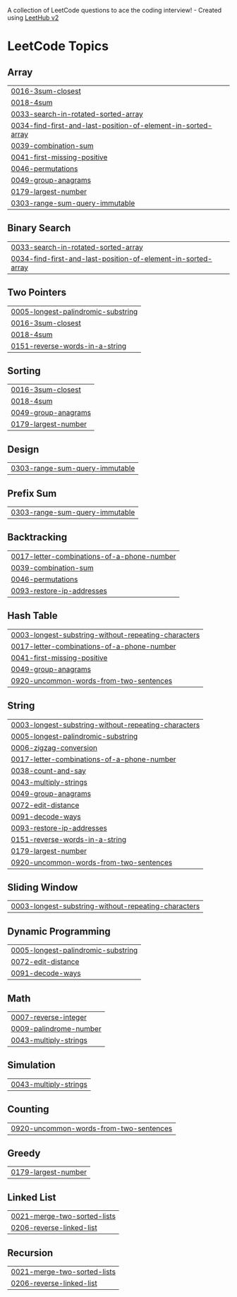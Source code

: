 A collection of LeetCode questions to ace the coding interview! - Created using [LeetHub v2](https://github.com/arunbhardwaj/LeetHub-2.0)
<!---LeetCode Topics Start-->
# LeetCode Topics
## Array
|  |
| ------- |
| [0016-3sum-closest](https://github.com/NihanthReddyKeesara/LeetCode/tree/master/0016-3sum-closest) |
| [0018-4sum](https://github.com/NihanthReddyKeesara/LeetCode/tree/master/0018-4sum) |
| [0033-search-in-rotated-sorted-array](https://github.com/NihanthReddyKeesara/LeetCode/tree/master/0033-search-in-rotated-sorted-array) |
| [0034-find-first-and-last-position-of-element-in-sorted-array](https://github.com/NihanthReddyKeesara/LeetCode/tree/master/0034-find-first-and-last-position-of-element-in-sorted-array) |
| [0039-combination-sum](https://github.com/NihanthReddyKeesara/LeetCode/tree/master/0039-combination-sum) |
| [0041-first-missing-positive](https://github.com/NihanthReddyKeesara/LeetCode/tree/master/0041-first-missing-positive) |
| [0046-permutations](https://github.com/NihanthReddyKeesara/LeetCode/tree/master/0046-permutations) |
| [0049-group-anagrams](https://github.com/NihanthReddyKeesara/LeetCode/tree/master/0049-group-anagrams) |
| [0179-largest-number](https://github.com/NihanthReddyKeesara/LeetCode/tree/master/0179-largest-number) |
| [0303-range-sum-query-immutable](https://github.com/NihanthReddyKeesara/LeetCode/tree/master/0303-range-sum-query-immutable) |
## Binary Search
|  |
| ------- |
| [0033-search-in-rotated-sorted-array](https://github.com/NihanthReddyKeesara/LeetCode/tree/master/0033-search-in-rotated-sorted-array) |
| [0034-find-first-and-last-position-of-element-in-sorted-array](https://github.com/NihanthReddyKeesara/LeetCode/tree/master/0034-find-first-and-last-position-of-element-in-sorted-array) |
## Two Pointers
|  |
| ------- |
| [0005-longest-palindromic-substring](https://github.com/NihanthReddyKeesara/LeetCode/tree/master/0005-longest-palindromic-substring) |
| [0016-3sum-closest](https://github.com/NihanthReddyKeesara/LeetCode/tree/master/0016-3sum-closest) |
| [0018-4sum](https://github.com/NihanthReddyKeesara/LeetCode/tree/master/0018-4sum) |
| [0151-reverse-words-in-a-string](https://github.com/NihanthReddyKeesara/LeetCode/tree/master/0151-reverse-words-in-a-string) |
## Sorting
|  |
| ------- |
| [0016-3sum-closest](https://github.com/NihanthReddyKeesara/LeetCode/tree/master/0016-3sum-closest) |
| [0018-4sum](https://github.com/NihanthReddyKeesara/LeetCode/tree/master/0018-4sum) |
| [0049-group-anagrams](https://github.com/NihanthReddyKeesara/LeetCode/tree/master/0049-group-anagrams) |
| [0179-largest-number](https://github.com/NihanthReddyKeesara/LeetCode/tree/master/0179-largest-number) |
## Design
|  |
| ------- |
| [0303-range-sum-query-immutable](https://github.com/NihanthReddyKeesara/LeetCode/tree/master/0303-range-sum-query-immutable) |
## Prefix Sum
|  |
| ------- |
| [0303-range-sum-query-immutable](https://github.com/NihanthReddyKeesara/LeetCode/tree/master/0303-range-sum-query-immutable) |
## Backtracking
|  |
| ------- |
| [0017-letter-combinations-of-a-phone-number](https://github.com/NihanthReddyKeesara/LeetCode/tree/master/0017-letter-combinations-of-a-phone-number) |
| [0039-combination-sum](https://github.com/NihanthReddyKeesara/LeetCode/tree/master/0039-combination-sum) |
| [0046-permutations](https://github.com/NihanthReddyKeesara/LeetCode/tree/master/0046-permutations) |
| [0093-restore-ip-addresses](https://github.com/NihanthReddyKeesara/LeetCode/tree/master/0093-restore-ip-addresses) |
## Hash Table
|  |
| ------- |
| [0003-longest-substring-without-repeating-characters](https://github.com/NihanthReddyKeesara/LeetCode/tree/master/0003-longest-substring-without-repeating-characters) |
| [0017-letter-combinations-of-a-phone-number](https://github.com/NihanthReddyKeesara/LeetCode/tree/master/0017-letter-combinations-of-a-phone-number) |
| [0041-first-missing-positive](https://github.com/NihanthReddyKeesara/LeetCode/tree/master/0041-first-missing-positive) |
| [0049-group-anagrams](https://github.com/NihanthReddyKeesara/LeetCode/tree/master/0049-group-anagrams) |
| [0920-uncommon-words-from-two-sentences](https://github.com/NihanthReddyKeesara/LeetCode/tree/master/0920-uncommon-words-from-two-sentences) |
## String
|  |
| ------- |
| [0003-longest-substring-without-repeating-characters](https://github.com/NihanthReddyKeesara/LeetCode/tree/master/0003-longest-substring-without-repeating-characters) |
| [0005-longest-palindromic-substring](https://github.com/NihanthReddyKeesara/LeetCode/tree/master/0005-longest-palindromic-substring) |
| [0006-zigzag-conversion](https://github.com/NihanthReddyKeesara/LeetCode/tree/master/0006-zigzag-conversion) |
| [0017-letter-combinations-of-a-phone-number](https://github.com/NihanthReddyKeesara/LeetCode/tree/master/0017-letter-combinations-of-a-phone-number) |
| [0038-count-and-say](https://github.com/NihanthReddyKeesara/LeetCode/tree/master/0038-count-and-say) |
| [0043-multiply-strings](https://github.com/NihanthReddyKeesara/LeetCode/tree/master/0043-multiply-strings) |
| [0049-group-anagrams](https://github.com/NihanthReddyKeesara/LeetCode/tree/master/0049-group-anagrams) |
| [0072-edit-distance](https://github.com/NihanthReddyKeesara/LeetCode/tree/master/0072-edit-distance) |
| [0091-decode-ways](https://github.com/NihanthReddyKeesara/LeetCode/tree/master/0091-decode-ways) |
| [0093-restore-ip-addresses](https://github.com/NihanthReddyKeesara/LeetCode/tree/master/0093-restore-ip-addresses) |
| [0151-reverse-words-in-a-string](https://github.com/NihanthReddyKeesara/LeetCode/tree/master/0151-reverse-words-in-a-string) |
| [0179-largest-number](https://github.com/NihanthReddyKeesara/LeetCode/tree/master/0179-largest-number) |
| [0920-uncommon-words-from-two-sentences](https://github.com/NihanthReddyKeesara/LeetCode/tree/master/0920-uncommon-words-from-two-sentences) |
## Sliding Window
|  |
| ------- |
| [0003-longest-substring-without-repeating-characters](https://github.com/NihanthReddyKeesara/LeetCode/tree/master/0003-longest-substring-without-repeating-characters) |
## Dynamic Programming
|  |
| ------- |
| [0005-longest-palindromic-substring](https://github.com/NihanthReddyKeesara/LeetCode/tree/master/0005-longest-palindromic-substring) |
| [0072-edit-distance](https://github.com/NihanthReddyKeesara/LeetCode/tree/master/0072-edit-distance) |
| [0091-decode-ways](https://github.com/NihanthReddyKeesara/LeetCode/tree/master/0091-decode-ways) |
## Math
|  |
| ------- |
| [0007-reverse-integer](https://github.com/NihanthReddyKeesara/LeetCode/tree/master/0007-reverse-integer) |
| [0009-palindrome-number](https://github.com/NihanthReddyKeesara/LeetCode/tree/master/0009-palindrome-number) |
| [0043-multiply-strings](https://github.com/NihanthReddyKeesara/LeetCode/tree/master/0043-multiply-strings) |
## Simulation
|  |
| ------- |
| [0043-multiply-strings](https://github.com/NihanthReddyKeesara/LeetCode/tree/master/0043-multiply-strings) |
## Counting
|  |
| ------- |
| [0920-uncommon-words-from-two-sentences](https://github.com/NihanthReddyKeesara/LeetCode/tree/master/0920-uncommon-words-from-two-sentences) |
## Greedy
|  |
| ------- |
| [0179-largest-number](https://github.com/NihanthReddyKeesara/LeetCode/tree/master/0179-largest-number) |
## Linked List
|  |
| ------- |
| [0021-merge-two-sorted-lists](https://github.com/NihanthReddyKeesara/LeetCode/tree/master/0021-merge-two-sorted-lists) |
| [0206-reverse-linked-list](https://github.com/NihanthReddyKeesara/LeetCode/tree/master/0206-reverse-linked-list) |
## Recursion
|  |
| ------- |
| [0021-merge-two-sorted-lists](https://github.com/NihanthReddyKeesara/LeetCode/tree/master/0021-merge-two-sorted-lists) |
| [0206-reverse-linked-list](https://github.com/NihanthReddyKeesara/LeetCode/tree/master/0206-reverse-linked-list) |
<!---LeetCode Topics End-->